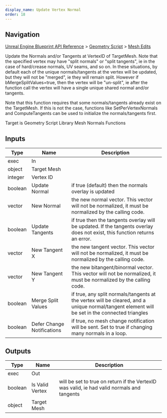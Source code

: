 ```yaml
---
display_name: Update Vertex Normal
order: 18
---
```

## Navigation

[Unreal Engine Blueprint API Reference](https://dev.epicgames.com/documentation/en-us/unreal-engine/BlueprintAPI) > [Geometry Script](https://dev.epicgames.com/documentation/en-us/unreal-engine/BlueprintAPI/GeometryScript) > [Mesh Edits](https://dev.epicgames.com/documentation/en-us/unreal-engine/BlueprintAPI/GeometryScript/MeshEdits)

Update the Normals and/or Tangents at VertexID of TargetMesh. Note that the specified vertex may have "split normals"
or "split tangents", ie in the case of hard/crease normals, UV seams, and so on. In these situations, by default
each of the unique normals/tangents at the vertex will be updated, but they will not be "merged", ie they will remain split.
However if bMergeSplitValues=true, then the vertex will be "un-split", ie after the function call the vertex will have
a single unique shared normal and/or tangents.

Note that this function requires that some normals/tangents already exist on the TargetMesh. If this is not the case,
functions like SetPerVertexNormals and ComputeTangents can be used to initialize the normals/tangents first.

Target is Geometry Script Library Mesh Normals Functions

## Inputs

| Type | Name | Description |
| --- | --- | --- |
| exec | In |  |
| object | Target Mesh |  |
| integer | Vertex ID |  |
| boolean | Update Normal | if true (default) then the normals overlay is updated |
| vector | New Normal | the new normal vector. This vector will not be normalized, it must be normalized by the calling code. |
| boolean | Update Tangents | if true then the tangents overlay will be updated. If the tangents overlay does not exist, this function returns an error. |
| vector | New Tangent X | the new tangent vector. This vector will not be normalized, it must be normalized by the calling code. |
| vector | New Tangent Y | the new bitangent/binormal vector. This vector will not be normalized, it must be normalized by the calling code. |
| boolean | Merge Split Values | if true, any split normals/tangents at the vertex will be cleared, and a unique normal/tangent element will be set in the connected triangles |
| boolean | Defer Change Notifications | if true, no mesh change notification will be sent. Set to true if changing many normals in a loop. |

## Outputs

| Type | Name | Description |
| --- | --- | --- |
| exec | Out |  |
| boolean | Is Valid Vertex | will be set to true on return if the VertexID was valid, ie had valid normals and tangents |
| object | Target Mesh |  |
